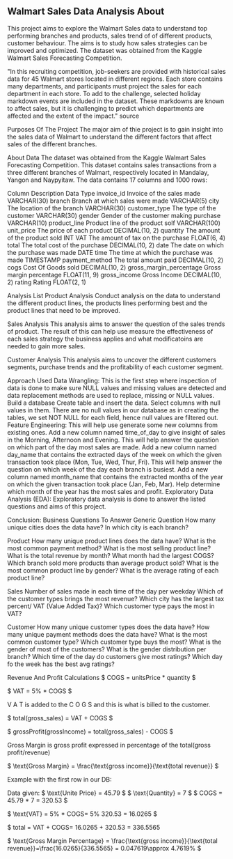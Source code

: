 ## Walmart Sales Data Analysis About
This project aims to explore the Walmart Sales data to understand top performing branches and products, sales trend of of different products, customer behaviour. The aims is to study how sales strategies can be improved and optimized. The dataset was obtained from the Kaggle Walmart Sales Forecasting Competition.

"In this recruiting competition, job-seekers are provided with historical sales data for 45 Walmart stores located in different regions. Each store contains many departments, and participants must project the sales for each department in each store. To add to the challenge, selected holiday markdown events are included in the dataset. These markdowns are known to affect sales, but it is challenging to predict which departments are affected and the extent of the impact." source

Purposes Of The Project
The major aim of thie project is to gain insight into the sales data of Walmart to understand the different factors that affect sales of the different branches.

About Data
The dataset was obtained from the Kaggle Walmart Sales Forecasting Competition. This dataset contains sales transactions from a three different branches of Walmart, respectively located in Mandalay, Yangon and Naypyitaw. The data contains 17 columns and 1000 rows:

Column Description Data Type
invoice_id Invoice of the sales made VARCHAR(30) branch Branch at which sales were made VARCHAR(5) city The location of the branch VARCHAR(30) customer_type The type of the customer VARCHAR(30) gender Gender of the customer making purchase VARCHAR(10) product_line Product line of the product solf VARCHAR(100) unit_price The price of each product DECIMAL(10, 2) quantity The amount of the product sold INT VAT The amount of tax on the purchase FLOAT(6, 4) total The total cost of the purchase DECIMAL(10, 2) date The date on which the purchase was made DATE time The time at which the purchase was made TIMESTAMP payment_method The total amount paid DECIMAL(10, 2) cogs Cost Of Goods sold DECIMAL(10, 2) gross_margin_percentage Gross margin percentage FLOAT(11, 9) gross_income Gross Income DECIMAL(10, 2) rating Rating FLOAT(2, 1)

Analysis List
Product Analysis
Conduct analysis on the data to understand the different product lines, the products lines performing best and the product lines that need to be improved.

Sales Analysis This analysis aims to answer the question of the sales trends of product. The result of this can help use measure the effectiveness of each sales strategy the business applies and what modificatoins are needed to gain more sales.

Customer Analysis This analysis aims to uncover the different customers segments, purchase trends and the profitability of each customer segment.

Approach Used Data Wrangling: This is the first step where inspection of data is done to make sure NULL values and missing values are detected and data replacement methods are used to replace, missing or NULL values. Build a database Create table and insert the data. Select columns with null values in them. There are no null values in our database as in creating the tables, we set NOT NULL for each field, hence null values are filtered out. Feature Engineering: This will help use generate some new columns from existing ones. Add a new column named time_of_day to give insight of sales in the Morning, Afternoon and Evening. This will help answer the question on which part of the day most sales are made. Add a new column named day_name that contains the extracted days of the week on which the given transaction took place (Mon, Tue, Wed, Thur, Fri). This will help answer the question on which week of the day each branch is busiest. Add a new column named month_name that contains the extracted months of the year on which the given transaction took place (Jan, Feb, Mar). Help determine which month of the year has the most sales and profit. Exploratory Data Analysis (EDA): Exploratory data analysis is done to answer the listed questions and aims of this project.

Conclusion:
Business Questions To Answer
Generic Question How many unique cities does the data have? In which city is each branch?

Product How many unique product lines does the data have? What is the most common payment method? What is the most selling product line? What is the total revenue by month? What month had the largest COGS? Which branch sold more products than average product sold? What is the most common product line by gender? What is the average rating of each product line?

Sales Number of sales made in each time of the day per weekday Which of the customer types brings the most revenue? Which city has the largest tax percent/ VAT (Value Added Tax)? Which customer type pays the most in VAT?

Customer How many unique customer types does the data have? How many unique payment methods does the data have? What is the most common customer type? Which customer type buys the most? What is the gender of most of the customers? What is the gender distribution per branch? Which time of the day do customers give most ratings? Which day fo the week has the best avg ratings?

Revenue And Profit Calculations
$ COGS = unitsPrice * quantity $

$ VAT = 5% * COGS $

V A T is added to the C O G S and this is what is billed to the customer.

$ total(gross_sales) = VAT + COGS $

$ grossProfit(grossIncome) = total(gross_sales) - COGS $

Gross Margin is gross profit expressed in percentage of the total(gross profit/revenue)

$ \text{Gross Margin} = \frac{\text{gross income}}{\text{total revenue}} $

Example with the first row in our DB:

Data given:
$ \text{Unite Price} = 45.79 $ $ \text{Quantity} = 7 $ $ COGS = 45.79 * 7 = 320.53 $

$ \text{VAT} = 5% * COGS= 5% 320.53 = 16.0265 $

$ total = VAT + COGS= 16.0265 + 320.53 = 336.5565

$ \text{Gross Margin Percentage} = \frac{\text{gross income}}{\text{total revenue}}=\frac{16.0265}{336.5565} = 0.047619\approx 4.7619% $
